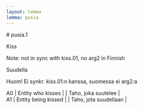 ```yaml
---
layout: lemma
lemma: pusia
---
```


<div class="sense">
# <span class="sensename">pusia.1</span>

<span class="description">Kiss</span>

Note: not in sync with kiss.01, no arg2 in Finnish

<span class="description">Suudella</span>

Huom! Ei synkr. kiss.01:n kanssa, suomessa ei arg2:a

A0 | Entity who kisses |   | Taho, joka suutelee |  
A1 | Entity being kissed |   | Taho, jota suudellaan |  

</div>

